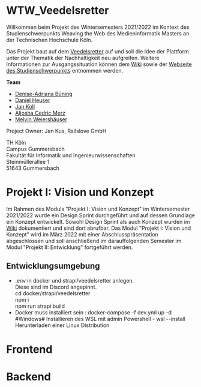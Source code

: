 # WTW_Veedelsretter

Willkommen beim Projekt des Wintersemesters 2021/2022 im Kontext des Studienschwerpunkts Weaving the Web des Medieninformatik Masters an der Technischen Hochschule Köln.

Das Projekt baut auf dem [Veedelsretter](https://www.veedelsretter.koeln) auf und soll die Idee der Plattform unter der Thematik der Nachhaltigkeit neu aufgreifen. Weitere Informationen zur Ausgangssituation können dem [Wiki](https://github.com/Amythethird/WTW_Veedelsretter/wiki) sowie der [Webseite des Studienschwerpunkts](https://th-koeln.github.io/mi-master-wtw/projektthemen/2021-ws-project-1/index) entnommen werden.

**Team**

- [Denise-Adriana Büning](https://github.com/Amythethird)
- [Daniel Heuser](https://github.com/Darkkap)
- [Jan Koll](https://github.com/JanKoll)
- [Aljosha Cedric Merz](https://github.com/acvm007)
- [Melvin Weiershäuser](https://github.com/mweiershaeuser)

Project Owner: Jan Kus, Railslove GmbH

TH Köln<br />
Campus Gummersbach<br />
Fakultät für Informatik und Ingenieurwissenschaften<br />
Steinmüllerallee 1<br />
51643 Gummersbach

# Projekt I: Vision und Konzept

Im Rahmen des Moduls "Projekt I: Vision und Konzept" im Wintersemester 2021/2022 wurde ein Design Sprint durchgeführt und auf dessen Grundlage ein Konzept entwickelt. Sowohl Design Sprint als auch Konzept wurden im [Wiki](https://github.com/Amythethird/WTW_Veedelsretter/wiki) dokumentiert und sind dort abrufbar. Das Modul "Projekt I: Vision und Konzept" wird im März 2022 mit einer Abschlusspräsentation abgeschlossen und soll anschließend im darauffolgenden Semester im Modul "Projekt II: Entwicklung" fortgeführt werden.

## Entwicklungsumgebung

- .env in docker und strapi/veedelsretter anlegen. <br>Diese sind im Discord angepinnt.<br>
  cd docker/strapi/veedelsretter <br>
  npm i <br>
  npm run strapi build <br>
- Docker muss installiert sein : docker-compose -f dev.yml up -d <br>
  #Windows#
  Installieren des WSL mit admin Powershell - wsl --install<br>
  Herunterladen einer Linux Distribution

# Frontend

# Backend
